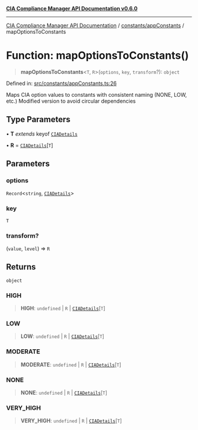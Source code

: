 [**CIA Compliance Manager API Documentation v0.6.0**](../../../README.md)

***

[CIA Compliance Manager API Documentation](../../../modules.md) / [constants/appConstants](../README.md) / mapOptionsToConstants

# Function: mapOptionsToConstants()

> **mapOptionsToConstants**\<`T`, `R`\>(`options`, `key`, `transform`?): `object`

Defined in: [src/constants/appConstants.ts:26](https://github.com/Hack23/cia-compliance-manager/blob/32fe683007dd7fe1aa6b244d2353e60fab4f51de/src/constants/appConstants.ts#L26)

Maps CIA option values to constants with consistent naming (NONE, LOW, etc.)
Modified version to avoid circular dependencies

## Type Parameters

• **T** *extends* keyof [`CIADetails`](../../../types/cia/interfaces/CIADetails.md)

• **R** = [`CIADetails`](../../../types/cia/interfaces/CIADetails.md)\[`T`\]

## Parameters

### options

`Record`\<`string`, [`CIADetails`](../../../types/cia/interfaces/CIADetails.md)\>

### key

`T`

### transform?

(`value`, `level`) => `R`

## Returns

`object`

### HIGH

> **HIGH**: `undefined` \| `R` \| [`CIADetails`](../../../types/cia/interfaces/CIADetails.md)\[`T`\]

### LOW

> **LOW**: `undefined` \| `R` \| [`CIADetails`](../../../types/cia/interfaces/CIADetails.md)\[`T`\]

### MODERATE

> **MODERATE**: `undefined` \| `R` \| [`CIADetails`](../../../types/cia/interfaces/CIADetails.md)\[`T`\]

### NONE

> **NONE**: `undefined` \| `R` \| [`CIADetails`](../../../types/cia/interfaces/CIADetails.md)\[`T`\]

### VERY\_HIGH

> **VERY\_HIGH**: `undefined` \| `R` \| [`CIADetails`](../../../types/cia/interfaces/CIADetails.md)\[`T`\]
